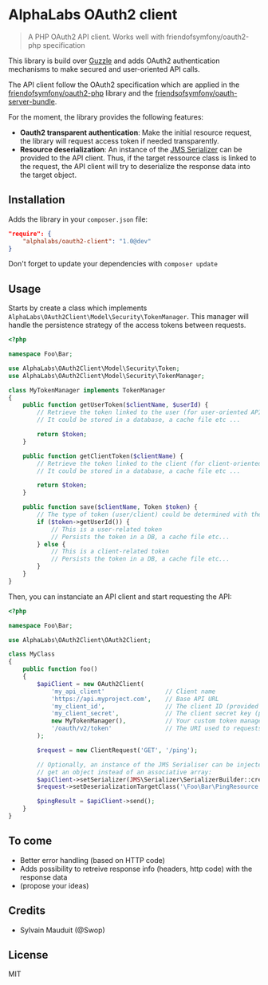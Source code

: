 # AlphaLabs OAuth2 client

> A PHP OAuth2 API client. Works well with friendofsymfony/oauth2-php specification

This library is build over [Guzzle](https://github.com/guzzle/guzzle) and adds OAuth2 authentication mechanisms to make secured and user-oriented API calls.

The API client follow the OAuth2 specification which are applied in the [friendofsymfony/oauth2-php](https://github.com/FriendsOfSymfony/oauth2-php) library and the [friendsofsymfony/oauth-server-bundle](https://github.com/FriendsOfSymfony/FOSOAuthServerBundle).

For the moment, the library provides the following features:

- **Oauth2 transparent authentication**: Make the initial resource request, the library will request access token if needed transparently.
- **Resource deserialization**: An instance of the [JMS Serializer](https://github.com/schmittjoh/serializer) can be provided to the API client. Thus, if the target ressource class is linked to the request, the API client will try to deserialize the response data into the target object.

## Installation

Adds the library in your `composer.json` file:

````json
"require": {
    "alphalabs/oauth2-client": "1.0@dev"
}
````

Don't forget to update your dependencies with `composer update`

## Usage

Starts by create a class which implements `AlphaLabs\OAuth2Client\Model\Security\TokenManager`.
This manager will handle the persistence strategy of the access tokens between requests.

````php
<?php

namespace Foo\Bar;

use AlphaLabs\OAuth2Client\Model\Security\Token;
use AlphaLabs\OAuth2Client\Model\Security\TokenManager;

class MyTokenManager implements TokenManager
{
    public function getUserToken($clientName, $userId) {
        // Retrieve the token linked to the user (for user-oriented API calls).
        // It could be stored in a database, a cache file etc ...

        return $token;
    }

    public function getClientToken($clientName) {
        // Retrieve the token linked to the client (for client-oriented API calls).
        // It could be stored in a database, a cache file etc ...

        return $token;
    }

    public function save($clientName, Token $token) {
        // The type of token (user/client) could be determined with the userId attribute value:
        if ($token->getUserId()) {
            // This is a user-related token
            // Persists the token in a DB, a cache file etc...
        } else {
            // This is a client-related token
            // Persists the token in a DB, a cache file etc...
        }
    }
}
````

Then, you can instanciate an API client and start requesting the API:

````php
<?php

namespace Foo\Bar;

use AlphaLabs\OAuth2Client\OAuth2Client;

class MyClass
{
    public function foo()
    {
        $apiClient = new OAuth2Client(
            'my_api_client'                 // Client name
            'https://api.myproject.com',    // Base API URL
            'my_client_id',                 // The client ID (provided by the API)
            'my_client_secret',             // The client secret key (provided by the API)
            new MyTokenManager(),           // Your custom token manager
            '/oauth/v2/token'               // The URI used to requests access tokens
        );

        $request = new ClientRequest('GET', '/ping');

        // Optionally, an instance of the JMS Serialiser can be injected into the client in order to
        // get an object instead of an associative array:
        $apiClient->setSerializer(JMS\Serializer\SerializerBuilder::create()->build());
        $request->setDeserializationTargetClass('\Foo\Bar\PingResource');

        $pingResult = $apiClient->send();
    }
}
````

## To come

- Better error handling (based on HTTP code)
- Adds possibility to retreive response info (headers, http code) with the response data
- (propose your ideas)

## Credits

- Sylvain Mauduit (@Swop)

## License

MIT
